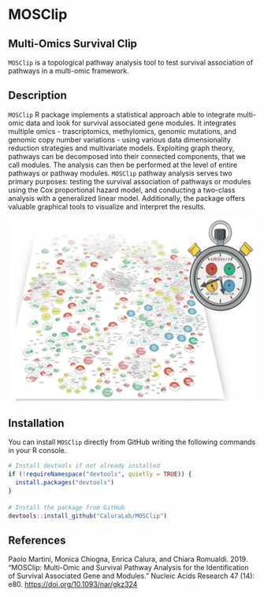 MOSClip
================

## Multi-Omics Survival Clip

`MOSClip` is a topological pathway analysis tool to test survival
association of pathways in a multi-omic framework.

## Description

`MOSClip` R package implements a statistical approach able to integrate
multi-omic data and look for survival associated gene modules. It
integrates multiple omics - trascriptomics, methylomics, genomic
mutations, and genomic copy number variations - using various data
dimensionality reduction strategies and multivariate models. Exploiting
graph theory, pathways can be decomposed into their connected
components, that we call modules. The analysis can then be performed at
the level of entire pathways or pathway modules. `MOSClip` pathway
analysis serves two primary purposes: testing the survival association
of pathways or modules using the Cox proportional hazard model, and
conducting a two-class analysis with a generalized linear model.
Additionally, the package offers valuable graphical tools to visualize
and interpret the results.

<p align="center">
  <img src="man/figures/image.png" width="700">
</p>

## Installation

You can install `MOSClip` directly from GitHub writing the following
commands in your R console.

``` r
# Install devtools if not already installed
if (!requireNamespace("devtools", quietly = TRUE)) {
  install.packages("devtools")
}

# Install the package from GitHub
devtools::install_github("CaluraLab/MOSClip")
```

## References

Paolo Martini, Monica Chiogna, Enrica Calura, and Chiara Romualdi. 2019.
“MOSClip: Multi-Omic and Survival Pathway Analysis for the
Identification of Survival Associated Gene and Modules.” Nucleic Acids
Research 47 (14): e80. <https://doi.org/10.1093/nar/gkz324>
